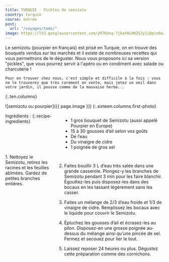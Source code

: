 ```yaml
---
title: TURQUIE - Pickles de semizotu
country: turquie
course: entree
post:
  url: "/voyages/todo/"
image: https://lh3.googleusercontent.com/yR7Kdxq-7jkaYALH0ZSJy1i8pin6eZTVU3aU6rmjPnK9CUG_uelhQq6SoPBYiWikyQ3u5217I8DeqqavmPTKj9-rXfff4JgKD2MLFQpgA-I6kk35f5iney7oQ1DZYNmwJB8ywAqrr5S60MHxgln8Z_CTxOye2j24wdvIvUGgyi55hoQUG1cfPBsWCdgvPfX06_n6U9ZOOL7fIuM-r4Ty-Qa2Holu2T1TTBr2ksVwwhrvU25y_EaGMIxFGgybEWs19wB3MP1oJU7qm7jOk5j5RhSu0eJFPlS2v10LVIy1lbU9PF2JRuwzsIInxwozdQE1k3HtA20ljA5eED31b6T2XzIVtOlXMJxJpQ_RRIrjZOMcd6b0T4RuBJJiJxPTITmxWgbV6YSQbPnvn9xDvTkuu9DxuhQqBaGsfByhLdpLXQgHx20ZAWmp7NndYnA3EIiMxrcu_ILKB9pnCbYYN2z0M4y55eZEJt8IpgTPwmioliFPSeMEp55sx7XkCmQb5QD6o0VDBdJRm-4wbTo65aCqPyTBS6CbwzH6yk8AW0jnH56KFC6XeLiJp26wzarofnM-YCW4ziitiBAOUF7TKLuQoszZQEfs7N6vnJaKdmD8oEJkERsJ717WSU94yZis2BzvMcIkkJwS7sf80BmtT1gum-GlX3vObS4StnC0N6p7Sslzzk_9K4ipjTD_Rw1vO16YirS8NDQNNzSt6tOaoLUEArhvBK9zO9TUJGk10A2q1jl_Mmoj=w900
---
```


Le semizotu (pourpier en français) est prisé en Turquie, on en trouve des bouquets vendus sur les marchés et il existe de nombreuses recettes qui vous permettrons de le déguster. Nous vous proposons ici sa version "pickles", que vous pourrez servir à l'apéro ou en condiment avec salade ou charcuterie !
<!--fin extrait-->
	Pour en trouver chez nous, c'est simple et difficile à la fois : vous ne le trouverez que très rarement en vente, mais jetez un oeil dans votre jardin, il pousse comme de la mauvaise herbe...
{:.ten.columns}

![semizotu ou pourpier]({{ page.image }})
{:.sixteen.columns.first-photo}

<div class="four columns" markdown="1">
Ingrédients :
{:.recipe-ingredients}

- 1 gros bouquet de Semizotu (aussi appelé Pourpier en Europe)
- 15 à 30 gousses d’ail selon vos goûts
- De l’eau
- Du vinaigre de cidre
- 1 poignée de gros sel
</div>

<div class="ten columns" markdown="1">
1. Nettoyez le Semizotu, retirez les racines et les feuilles abîmées. Gardez de petites branches entières.

2. Faites bouillir 3 L d’eau très salée dans une grande casserole. Plongez-y les branches de Semizotu pendant 3 min pour les faire blanchir. Égouttez-les puis disposez-les dans des bocaux en les tassant légèrement sans les casser.

3. Faites un mélange de 2/3 d’eau froide et 1/3 de vinaigre de cidre. Remplissez les bocaux avec le liquide pour couvrir le Semizotu.

4. Épluchez les gousses d’ail et écrasez-les au pilon. Disposez-en une grosse poignée au-dessus du mélange ainsi qu’une pincée de sel. Fermez et secouez pour lier le tout.

5. Laissez reposer 24 heures ou plus. Dégustez cette préparation comme des cornichons.
</div>
